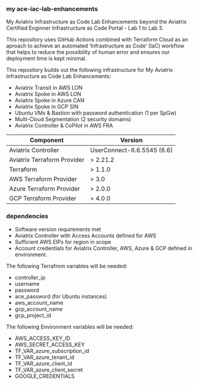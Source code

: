 ### my ace-iac-lab-enhancements
My Aviatrix Infrastructure as Code Lab Enhancements beyond the Aviatrix Certified Enginner Infrastructure as Code Portal - Lab 1 to Lab 3.

This repository uses GitHub Actions combined with Terraform Cloud as an aproach to achieve an automated ‘Infrastructure as Code’ (IaC) workflow that helps to reduce the possibility of human error and ensures our deployment time is kept minimal.

This repository builds out the following infrastructure for My Aviatrix Infrastructure as Code Lab Enhancements:
- Aviatrix Transit in AWS LON
- Aviatrix Spoke in AWS LON
- Aviatrix Spoke in Azure CAN
- Aviatrix Spoke in GCP SIN
- Ubuntu VMs & Bastion with password authentication (1 per SpGw)
- Multi-Cloud Segmentation (2 security domains)
- Aviatrix Controller & CoPilot in AWS FRA

Component | Version
--- | ---
Aviatrix Controller | UserConnect-6.6.5545 (6.6)
Aviatrix Terraform Provider | > 2.21.2
Terraform | > 1.1.0
AWS Terraform Provider | > 3.0
Azure Terraform Provider | > 2.0.0
GCP Terraform Provider | > 4.0.0

### dependencies
- Software version requirements met
- Aviatrix Controller with Access Accounts defined for AWS
- Sufficient AWS EIPs for region in scope
- Account credentials for Aviatrix Controller, AWS, Azure & GCP defined in environment. 

The following Terrafrom variables will be needed:
  - controller_ip
  - username
  - password
  - ace_password (for Ubuntu instances)
  - aws_account_name
  - gcp_account_name
  - gcp_project_id

  The following Environment variables will be needed:
  - AWS_ACCESS_KEY_ID
  - AWS_SECRET_ACCESS_KEY
  - TF_VAR_azure_subscription_id
  - TF_VAR_azure_tenant_id
  - TF_VAR_azure_client_id
  - TF_VAR_azure_client_secret
  - GOOGLE_CREDENTIALS


